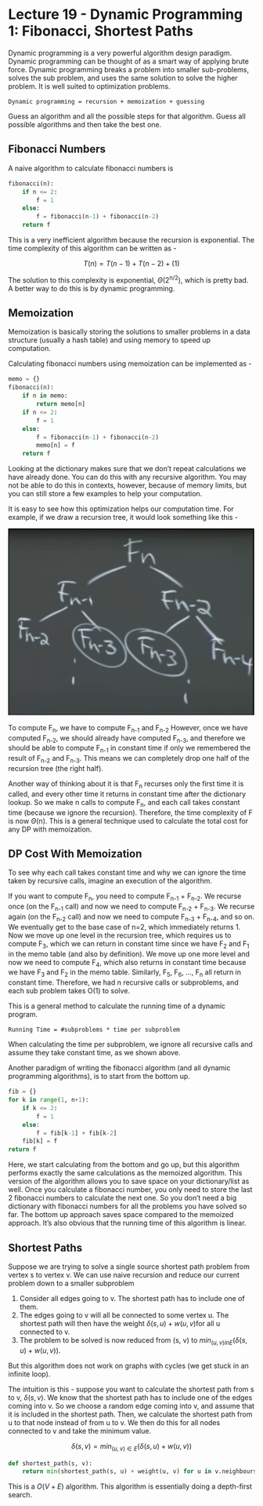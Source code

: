 # Lecture 19 - Dynamic Programming 1: Fibonacci, Shortest Paths
Dynamic programming is a very powerful algorithm design paradigm. Dynamic programming can be thought of as a smart way of applying brute force. Dynamic programming breaks a problem into smaller sub-problems, solves the sub problem, and uses the same solution to solve the higher problem. It is well suited to optimization problems.

~~~
Dynamic programming = recursion + memoization + guessing
~~~

Guess an algorithm and all the possible steps for that algorithm. Guess all possible algorithms and then take the best one.

## Fibonacci Numbers
A naive algorithm to calculate fibonacci numbers is

~~~python
fibonacci(n):
    if n <= 2:
        f = 1
    else:
        f = fibonacci(n-1) + fibonacci(n-2)
    return f
~~~

This is a very inefficient algorithm because the recursion is exponential.
The time complexity of this algorithm can be written as -

$$T(n) = T(n-1) + T(n-2) +(1)$$

The solution to this complexity is exponential, $\Theta$(2<sup>n/2</sup>), which is pretty bad. A better way to do this is by dynamic programming.

## Memoization
Memoization is basically storing the solutions to smaller problems in a data structure (usually a hash table) and using memory to speed up computation.

Calculating fibonacci numbers using memoization can be implemented as -

~~~python
memo = {}
fibonacci(n):
    if n in memo:
        return memo[n]
    if n <= 2:
        f = 1
    else:
        f = fibonacci(n-1) + fibonacci(n-2)
        memo[n] = f
    return f
~~~

Looking at the dictionary makes sure that we don’t repeat calculations we have already done. You can do this with any recursive algorithm. You may not be able to do this in contexts, however, because of memory limits, but you can still store a few examples to help your computation.

It is easy to see how this optimization helps our computation time. For example, if we draw a recursion tree, it would look something like this -

![Memoization recursion tree](./media/lec19-1.jpg)

To compute F<sub>n</sub>, we have to compute F<sub>n-1</sub> and F<sub>n-2</sub> However, once we have computed F<sub>n-2</sub>, we should already have computed F<sub>n-3</sub>, and therefore we should be able to compute F<sub>n-1</sub> in constant time if only we remembered the result of F<sub>n-2</sub> and F<sub>n-3</sub>. This means we can completely drop one half of the recursion tree (the right half).

Another way of thinking about it is that F<sub>n</sub> recurses only the first time it is called, and every other time it returns in constant time after the dictionary lookup. So we make n calls to compute F<sub>n</sub>, and each call takes constant time (because we ignore the recursion). Therefore, the time complexity of F is now $\Theta$(n). This is a general technique used to calculate the total cost for any DP with memoization.

## DP Cost With Memoization
To see why each call takes constant time and why we can ignore the time taken by recursive calls, imagine an execution of the algorithm.

If you want to compute F<sub>n</sub>, you need to compute F<sub>n-1</sub> + F<sub>n-2</sub>. We recurse once (on the F<sub>n-1</sub> call) and now we need to compute F<sub>n-2</sub> + F<sub>n-3</sub>. We recurse again (on the F<sub>n-2</sub> call) and now we need to compute F<sub>n-3</sub> + F<sub>n-4</sub>, and so on. We eventually get to the base case of n=2, which immediately returns 1. Now we move up one level in the recursion tree, which requires us to compute F<sub>3</sub>, which we can return in constant time since we have F<sub>2</sub> and F<sub>1</sub> in the memo table (and also by definition). We move up one more level and now we need to compute F<sub>4</sub>, which also returns in constant time because we have F<sub>3</sub> and F<sub>2</sub> in the memo table. Similarly, F<sub>5</sub>, F<sub>6</sub>, …, F<sub>n</sub> all return in constant time. Therefore, we had n recursive calls or subproblems, and each sub problem takes O(1) to solve.

This is a general method to calculate the running time of a dynamic program.

~~~
Running Time = #subproblems * time per subproblem
~~~

When calculating the time per subproblem, we ignore all recursive calls and assume they take constant time, as we shown above.

Another paradigm of writing the fibonacci algorithm (and all dynamic programming algorithms), is to start from the bottom up.

~~~python
fib = {}
for k in range(1, n+1):
    if k <= 2:
        f = 1
    else:
        f = fib[k-1] + fib[k-2]
    fib[k] = f
return f
~~~

Here, we start calculating from the bottom and go up, but this algorithm performs exactly the same calculations as the memoized algorithm. This version of the algorithm allows you to save space on your dictionary/list as well. Once you calculate a fibonacci number, you only need to store the last 2 fibonacci numbers to calculate the next one. So you don’t need a big dictionary with fibonacci numbers for all the problems you have solved so far. The bottom up approach saves space compared to the memoized approach. It’s also obvious that the running time of this algorithm is linear.

## Shortest Paths
Suppose we are trying to solve a single source shortest path problem from vertex s to vertex v. We can use naive recursion and reduce our current problem down to a smaller subproblem

1. Consider all edges going to v. The shortest path has to include one of them.
2. The edges going to v will all be connected to some vertex u. The shortest path will then have the weight $\delta(s,u)+w(u,v)$for all u connected to v.
3. The problem to be solved is now reduced from (s, v) to $min_{(u,v) in E}(\delta(s, u) + w(u, v))$.

But this algorithm does not work on graphs with cycles (we get stuck in an infinite loop).

The intuition is this - suppose you want to calculate the shortest path from s to v, $\delta(s,v)$. We know that the shortest path has to include one of the edges coming into v. So we choose a random edge coming into v, and assume that it is included in the shortest path. Then, we calculate the shortest path from u to that node instead of from u to v. We then do this for all nodes connected to v and take the minimum value.

$$\delta(s,v)=min_{(u, v) \in E}(\delta(s, u) + w(u,v))$$

~~~python
def shortest_path(s, v):
    return min(shortest_path(s, u) + weight(u, v) for u in v.neighbours)
~~~

This is a $O(V+E)$ algorithm. This algorithm is essentially doing a depth-first search.
